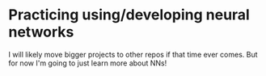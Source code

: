 # Practicing using/developing neural networks

I will likely move bigger projects to other repos if that time ever comes. But
for now I'm going to just learn more about NNs!
